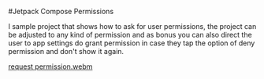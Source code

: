 #Jetpack Compose Permissions

I sample project that shows how to ask for user permissions, the project can be adjusted to any kind of permission and as bonus you can also direct the user to app settings do grant permission in case they tap the option of deny permission and don't show it again.

[request permission.webm](https://github.com/netolobo/JetpackComposePermissions/assets/641469/0a852054-a62d-4ed4-86fa-7a74f3a21d0c)

